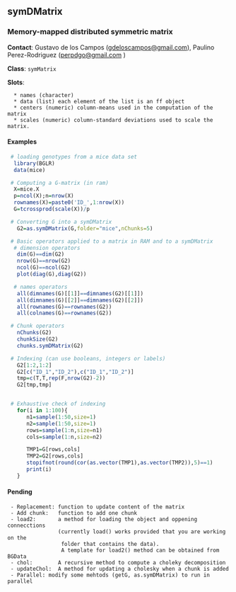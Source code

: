 ## symDMatrix

### Memory-mapped distributed symmetric matrix

**Contact**: Gustavo de los Campos (gdeloscampos@gmail.com), Paulino Perez-Rodriguez (perpdgo@gmail.com  )

**Class**: ```symMatrix``` 

**Slots**: 

      * names (character)
      * data (list) each element of the list is an ff object
      * centers (numeric) column-means used in the computation of the matrix
      * scales (numeric) column-standard deviations used to scale the matrix.

#### Examples

``` R
 # loading genotypes from a mice data set
  library(BGLR)
  data(mice)

 # Computing a G-matrix (in ram)
  X=mice.X
  p=ncol(X);n=nrow(X)
  rownames(X)=paste0('ID_',1:nrow(X))
  G=tcrossprod(scale(X))/p

 # Converting G into a symDMatrix
   G2=as.symDMatrix(G,folder="mice",nChunks=5)

 # Basic operators applied to a matrix in RAM and to a symDMatrix
  # dimension operators
   dim(G)==dim(G2)
   nrow(G)==nrow(G2)
   ncol(G)==ncol(G2)
   plot(diag(G),diag(G2))

  # names operators
   all(dimnames(G)[[1]]==dimnames(G2)[[1]])
   all(dimnames(G)[[2]]==dimnames(G2)[[2]])
   all(rownames(G)==rownames(G2))
   all(colnames(G)==rownames(G2))

 # Chunk operators
   nChunks(G2)
   chunkSize(G2)
   chunks.symDMatrix(G2)

 # Indexing (can use booleans, integers or labels)
   G2[1:2,1:2]
   G2[c("ID_1","ID_2"),c("ID_1","ID_2")]
   tmp=c(T,T,rep(F,nrow(G2)-2))
   G2[tmp,tmp]


 # Exhaustive check of indexing
   for(i in 1:100){
      n1=sample(1:50,size=1)
      n2=sample(1:50,size=1)
      rows=sample(1:n,size=n1)
      cols=sample(1:n,size=n2)

      TMP1=G[rows,cols]
      TMP2=G2[rows,cols]
      stopifnot(round(cor(as.vector(TMP1),as.vector(TMP2)),5)==1)
      print(i)
   }

```


#### Pending

     - Replacement: function to update content of the matrix
     - Add chunk:   function to add one chunk
     - load2:       a method for loading the object and oppening connecctions
                    (currently load() works provided that you are working on the
                     folder that contains the data). 
                     A template for load2() method can be obtained from BGData
     - chol:        A recursive method to compute a choleky decomposition
     - updateChol:  A method for updating a cholesky when a chunk is added
     - Parallel: modify some mehtods (getG, as.symDMatrix) to run in parallel
     
     
